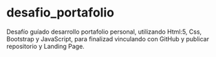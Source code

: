 # desafio_portafolio

Desafío guíado desarrollo portafolio personal, utilizando Html:5, Css, Bootstrap y JavaScript, para finalizad vinculando con GitHub y publicar repositorio y Landing Page.
